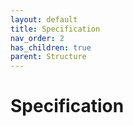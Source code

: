 ```yaml
---
layout: default
title: Specification
nav_order: 2
has_children: true
parent: Structure
---
```


# Specification